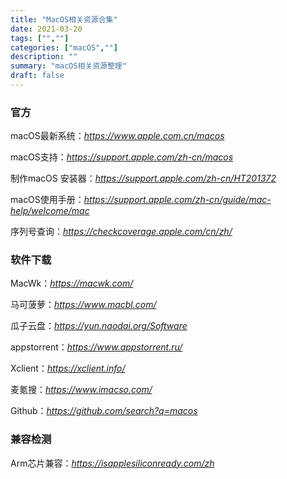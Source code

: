 ```yaml
---
title: "MacOS相关资源合集"
date: 2021-03-20
tags: ["",""]
categories: ["macOS",""]
description: ""
summary: "macOS相关资源整理"
draft: false
---
```




### 官方

macOS最新系统：*https://www.apple.com.cn/macos*

macOS支持：*https://support.apple.com/zh-cn/macos*

制作macOS 安装器：*https://support.apple.com/zh-cn/HT201372*

macOS使用手册：*https://support.apple.com/zh-cn/guide/mac-help/welcome/mac*

序列号查询：*https://checkcoverage.apple.com/cn/zh/*



### 软件下载

MacWk：*https://macwk.com/*

马可菠萝：*https://www.macbl.com/*

瓜子云盘：*https://yun.naodai.org/Software*

appstorrent：*https://www.appstorrent.ru/*

Xclient：*https://xclient.info/*

麦氪搜：*https://www.imacso.com/*

Github：*https://github.com/search?q=macos*



### 兼容检测

Arm芯片兼容：*https://isapplesiliconready.com/zh*

